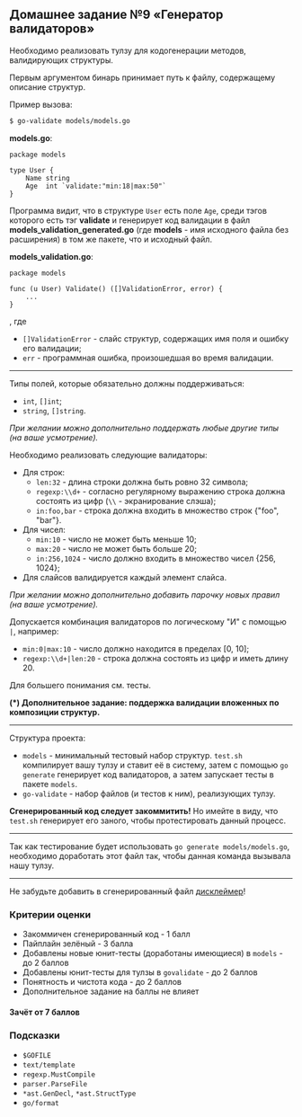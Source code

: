 ## Домашнее задание №9 «Генератор валидаторов»

Необходимо реализовать тулзу для кодогенерации методов, валидирующих структуры.

Первым аргументом бинарь принимает путь к файлу, содержащему описание структур.

Пример вызова:
```bash
$ go-validate models/models.go
```

**models.go**:
```golang
package models

type User {
    Name string
    Age  int `validate:"min:18|max:50"`
}
```

Программа видит, что в структуре `User` есть поле `Age`, среди тэгов которого есть
тэг **validate** и генерирует код валидации в файл **models_validation_generated.go**
(где **models** - имя исходного файла без расширения) в том же пакете, что и исходный файл.

**models_validation.go**:
```golang
package models

func (u User) Validate() ([]ValidationError, error) {
    ...
}
```
, где
- `[]ValidationError` - слайс структур, содержащих имя поля и ошибку его валидации;
- `err` - программная ошибка, произошедшая во время валидации.

---

Типы полей, которые обязательно должны поддерживаться:
- `int`, `[]int`;
- `string`, `[]string`.

_При желании можно дополнительно поддержать любые другие типы (на ваше усмотрение)._

Необходимо реализовать следующие валидаторы:
- Для строк:
    * `len:32` - длина строки должна быть ровно 32 символа;
    * `regexp:\\d+` - согласно регулярному выражению строка должна состоять из цифр
    (`\\` - экранирование слэша);
    * `in:foo,bar` - строка должна входить в множество строк {"foo", "bar"}.
- Для чисел:
    * `min:10` - число не может быть меньше 10;
    * `max:20` - число не может быть больше 20;
    * `in:256,1024` - число должно входить в множество чисел {256, 1024};
- Для слайсов валидируется каждый элемент слайса.

_При желании можно дополнительно добавить парочку новых правил (на ваше усмотрение)._

Допускается комбинация валидаторов по логическому "И" с помощью `|`, например:
* `min:0|max:10` - число должно находится в пределах [0, 10];
* `regexp:\\d+|len:20` - строка должна состоять из цифр и иметь длину 20.

Для большего понимания см. тесты.

**(\*) Дополнительное задание: поддержка валидации вложенных по композиции структур.**

---

Структура проекта:
- `models` - минимальный тестовый набор структур. `test.sh` компилирует
вашу тулзу и ставит её в систему, затем с помощью `go generate` генерирует код валидаторов,
а затем запускает тесты в пакете `models`.
- `go-validate` - набор файлов (и тестов к ним), реализующих тулзу.

**Сгенерированный код следует закоммитить!** Но имейте в виду, что
`test.sh` генерирует его заного, чтобы протестировать данный процесс.

---

Так как тестирование будет использовать `go generate models/models.go`,
необходимо доработать этот файл так, чтобы данная команда вызывала
нашу тулзу.

---

Не забудьте добавить в сгенерированный файл [дисклеймер](https://github.com/golang/go/blob/master/src/cmd/go/internal/generate/generate.go#L59)!

### Критерии оценки
- Закоммичен сгенерированный код - 1 балл
- Пайплайн зелёный - 3 балла
- Добавлены новые юнит-тесты (доработаны имеющиеся) в `models` - до 2 баллов
- Добавлены юнит-тесты для тулзы в `govalidate` - до 2 баллов
- Понятность и чистота кода - до 2 баллов
- Дополнительное задание на баллы не влияет

#### Зачёт от 7 баллов

### Подсказки
- `$GOFILE`
- `text/template`
- `regexp.MustCompile`
- `parser.ParseFile`
- `*ast.GenDecl`, `*ast.StructType`
- `go/format`